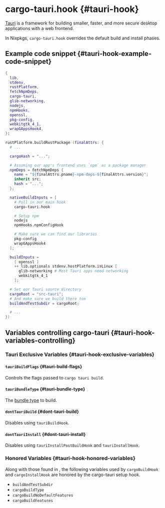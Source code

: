 # cargo-tauri.hook {#tauri-hook}

[Tauri](https://tauri.app/) is a framework for building smaller, faster, and
more secure desktop applications with a web frontend.

In Nixpkgs, `cargo-tauri.hook` overrides the default build and install phases.

## Example code snippet {#tauri-hook-example-code-snippet}

```nix
{
  lib,
  stdenv,
  rustPlatform,
  fetchNpmDeps,
  cargo-tauri,
  glib-networking,
  nodejs,
  npmHooks,
  openssl,
  pkg-config,
  webkitgtk_4_1,
  wrapGAppsHook4,
}:

rustPlatform.buildRustPackage (finalAttrs: {
  # ...

  cargoHash = "...";

  # Assuming our app's frontend uses `npm` as a package manager
  npmDeps = fetchNpmDeps {
    name = "${finalAttrs.pname}-npm-deps-${finalAttrs.version}";
    inherit src;
    hash = "...";
  };

  nativeBuildInputs = [
    # Pull in our main hook
    cargo-tauri.hook

    # Setup npm
    nodejs
    npmHooks.npmConfigHook

    # Make sure we can find our libraries
    pkg-config
    wrapGAppsHook4
  ];

  buildInputs =
    [ openssl ]
    ++ lib.optionals stdenv.hostPlatform.isLinux [
      glib-networking # Most Tauri apps need networking
      webkitgtk_4_1
    ];

  # Set our Tauri source directory
  cargoRoot = "src-tauri";
  # And make sure we build there too
  buildAndTestSubdir = cargoRoot;

  # ...
})
```

## Variables controlling cargo-tauri {#tauri-hook-variables-controlling}

### Tauri Exclusive Variables {#tauri-hook-exclusive-variables}

#### `tauriBuildFlags` {#tauri-build-flags}

Controls the flags passed to `cargo tauri build`.

#### `tauriBundleType` {#tauri-bundle-type}

The [bundle type](https://tauri.app/v1/guides/building/) to build.

#### `dontTauriBuild` {#dont-tauri-build}

Disables using `tauriBuildHook`.

#### `dontTauriInstall` {#dont-tauri-install}

Disables using `tauriInstallPostBuildHook` and `tauriInstallHook`.

### Honored Variables {#tauri-hook-honored-variables}

Along with those found in [](#compiling-rust-applications-with-cargo), the
following variables used by `cargoBuildHook` and `cargoInstallHook` are honored
by the cargo-tauri setup hook.

- `buildAndTestSubdir`
- `cargoBuildType`
- `cargoBuildNoDefaultFeatures`
- `cargoBuildFeatures`
